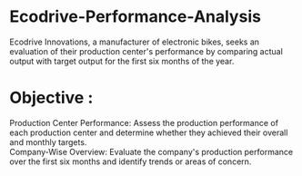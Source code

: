# Ecodrive-Performance-Analysis
Ecodrive Innovations, a manufacturer of electronic bikes, seeks an evaluation of their production center's performance by comparing actual output with target output for the first six months of the year.
# Objective :
Production Center Performance: Assess the production performance of each production center and determine whether they achieved their overall and monthly targets.	
Company-Wise Overview: Evaluate the company's production performance over the first six months and identify trends or areas of concern.						

